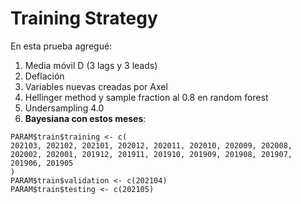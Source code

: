 # Training Strategy

En esta prueba agregué:

1. Media móvil D (3 lags y 3 leads)
2. Deflación
3. Variables nuevas creadas por Axel
4. Hellinger method y sample fraction al 0.8 en random forest
5. Undersampling 4.0
6. **Bayesiana con estos meses**:

```
PARAM$train$training <- c(
202103, 202102, 202101, 202012, 202011, 202010, 202009, 202008, 202002, 202001, 201912, 201911, 201910, 201909, 201908, 201907, 201906, 201905
)
PARAM$train$validation <- c(202104)
PARAM$train$testing <- c(202105)
```